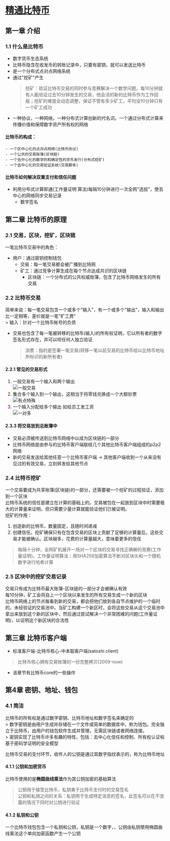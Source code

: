 # [精通比特币](http://book.8btc.com/books/1/master_bitcoin/_book/1/1.html)
## 第一章 介绍
### 1.1 什么是比特币  
- 数字货币生态系统  
- 比特币隐含在收发币的转账记录中，只要有密钥，就可以发送比特币    
- 是一个分布式点对点网络系统  
- 通过"挖矿"产生
	> 挖矿：验证比特币交易的同时参与竞赛解决一个数学问题，每10分钟就有人能验证过去10分钟发生的交易，他会活的新的比特币作为工作回报；挖矿的难度会动态调整，保证不管有多少矿工，平均没10分钟只有一个矿工成功    
- 一种协议，一种网络，一种分布式计算创新的代名词，一个通过分布式计算来传播价值和保障数字资产所有权的网络  

#### 比特币的构成：  
	- 一个区中心化的点对点网络(比特币协议)  
	- 一个公共的交易账簿(区块链)  
	- 一个去中心化的数学的和确定性的货币发行(分布式挖矿)  
	- 一个去中心化的交易验证系统(交易脚本)  

#### 比特币如何解决双重支付和信任问题  
  - 利用分布式计算即通(工作量证明 算法)每隔10分钟进行一次全网"选拔"，使去中心的网络同步交易记录  
	- 数字签名  

## 第二章 比特币的原理  
### 2.1 交易，区块，挖矿，区块链  
一笔比特币交易中的角色：  
  - 用户：通过密钥控制钱包  
	- 交易：每一笔交易都会被广播到比特网  
	- 矿工：通过竞争计算生成在每个节点达成共识的区块链  
		- 区块链：一个分布式的公共权威账簿，包含了比特币网络发生的所有交易  

### 2.2 比特币交易  
简单来说：每一笔交易包含一个或多个"输入"，有一个或多个"输出"，输入和输出比一定相等，差价就是一笔"旷工费"    
	> 输入：针对一个比特币帐号的负债  
- 交易也包含了每一笔被转移的比特币(输入)的所有权证明，它以所有者的数字签名形式存在，并可以呗任何人独立验证  
	> 消费：指的是签署一笔交易(转移一笔以前交易的比特币给以比特币地址所标识的新所有者)  

#### 2.2.1 常见的交易形式  
1. 一般交易有一个输入和两个输出  
![一般交易](http://book.8btc.com/books/1/master_bitcoin/_book/2/2-5.png)  
2. 集合多个输入到一个输出，这相当于将零钱兑换成一个大额钞票  
![有点特殊](http://book.8btc.com/books/1/master_bitcoin/_book/2/2-6.png)  
3. 一个输入分配给多个输出 如给员工发工资    
![一对多](http://book.8btc.com/books/1/master_bitcoin/_book/2/2-7.png)  

#### 2.3.3 将交易放到总账簿中  
- 交易必须被传送到比特币网络中以成为区块链的一部分  
- 比特币网络是由参与的比特币客户端联结几个其他比特币客户端组成的p2p2网络  
- 新的交易发送给其他任意一个比特币客户端 -> 其他客户端收到一个从来没有见过的有效交易，立刻转发给其他节点  


### 2.4 比特币挖矿  
一个交易要成为共享账簿(区块链)的一部分，还需要被一个挖矿的过程验证，添加到一个区块  
比特币系统的信任是建立在计算的基础上的。交易被包在一起放到区块中时需要极大的计算量来证明，但只需要少量计算就能验证他们已被证明。  
挖矿的作用：  
1. 创造新的比特币，数量固定，且随时间递减  
2. 创建信任。挖矿确保只有在包含交易的区块上贡献了足够的计算量后，这些交易才能被确认。区块越多，花费的计算量越大，意味着更多的信任  
> 每隔十分钟，全网矿机展开一场对一个区块的交易寻找正确解的竞赛(工作量证明)。工作量证明算法：用SHA256加密算法不断对区块头和一个随机数字进行哈希计算  

### 2.5 区块中的挖矿交易记录  
交易只有成为比特币最大账簿-区块链的一部分才会被确认有效  
每10分钟，矿工会将自上一个区块以来发生的所有交易生成一个新的区块  
比特币网络上的节点每看到新的交易，都会把他们放到各自节点维护的一个临时的，未经验证的交易池中。当矿工构建一个新区时，会将这些交易从这个交易池中拿出来放到这个新的区块中，然后通过尝试解决一个非常困难的问题(工作量证明)，以证明这个新区块的合法性  


## 第三章 比特币客户端  
- 标准客户端-比特币核心-中本聪客户端(satoshi client)  
> 比特币核心拥有交易账簿的一份完整拷贝(2009-now)  
- 该章节有比特币core的一些操作  

## 第4章 密钥、地址、钱包    
### 4.1 简洁  
比特币的所有权是通过数字密钥、比特币地址和数字签名来确定的     
	> 数字密钥是由用户生成并存储在一个文件或简单的数据库中，称为钱包。完全独立于比特币，由用户的钱包软件生成并管理，无需区块链或者网络连接。  
	> 密钥实现了比特币许多有趣的特性，包括：去中心化信任和控制、所有权认证和基于密码学证明的安全模型  

比特币交易的支付环节，收件人的公钥是通过其数字指纹表示的，称为比特币地址  

#### 4.1.1 公钥和加密货币  
比特币使用的是**椭圆曲线乘法**作为其公钥加密的基础算法  
> 公钥用于接受比特币，私钥勇于比特币支付时的交易签名  
> 公钥和私钥之间的关系：私钥用于生成特定消息的签名，此签名可以在不泄露的情况下同时对公钥进行验证  

#### 4.1.2 私钥和公钥  
一个比特币钱包包含一个私钥和公钥，私钥是一个数字，，公钥由私钥使用椭圆曲线乘法这个单向加密函数产生一个公钥  

